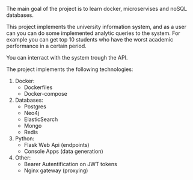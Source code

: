 The main goal of the project is to learn docker, microservises and noSQL databases. 

This project implements the university information system, and as a user can you can do some implemented analytic queries to the system. For example you can get top 10 students who have the worst academic performance in a certain period.

You can interract with the system trough the API. 

The project implements the following technologies:
1. Docker:
    - Dockerfiles
    - Docker-compose
2. Databases:
    - Postgres
    - Neo4j
    - ElasticSearch
    - Mongo
    - Redis
3. Python:
    - Flask Web Api (endpoints)
    - Console Apps (data generation)
4. Other:
    - Bearer Autentification on JWT tokens
    - Nginx gateway (proxying)
